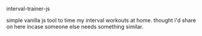 interval-trainer-js

simple vanilla js tool to time my interval workouts at home. thought i'd share on here incase someone else needs something similar.